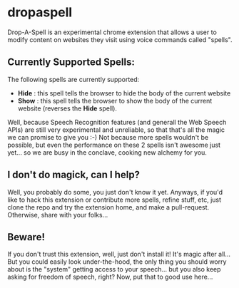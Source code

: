 dropaspell
==========

Drop-A-Spell is an experimental chrome extension that allows a user to modify content on websites they visit using voice commands called "spells".

Currently Supported Spells:
---------------------------

The following spells are currently supported:

- **Hide** : this spell tells the browser to hide the body of the current website
- **Show** : this spell tells the browser to show the body of the current website (reverses the **Hide** spell).


Well, because Speech Recognition features (and generall the Web Speech APIs) are still very experimental and unreliable,
so that that's all the magic we can promise to give you :-) Not because more spells wouldn't be possible, but even the 
performance on these 2 spells isn't awesome just yet... so we are busy in the conclave, cooking new alchemy for you.


I don't do magick, can I help?
------------------------------

Well, you probably do some, you just don't know it yet. Anyways, if you'd like to hack this extension or contribute more spells, 
refine stuff, etc, just clone the repo and try the extension home, and make a pull-request. Otherwise, share with your folks...


Beware!
-------

If you don't trust this extension, well, just don't install it! It's magic after all...
But you could easily look under-the-hood, the only thing you should worry about is the "system" getting access to your speech... but you also keep asking for freedom of speech, right? Now, put that to good use here...
